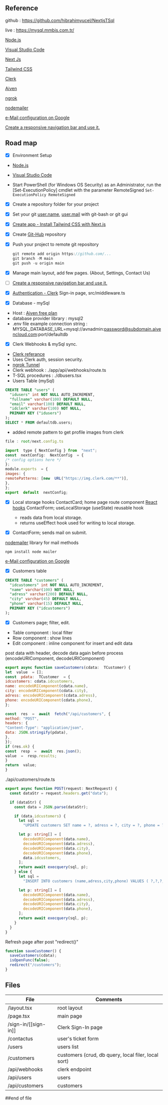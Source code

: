 ## Reference

github : https://github.com/hibrahimyucel/NextjsTSql

live : https://mysql.mmbis.com.tr/

[Node.js](https://nodejs.org/)

[Visual Studio Code](https://code.visualstudio.com)

[Next Js](http://nextjs.org/)

[Tailwind CSS](https://tailwindcss.com/docs/installation/framework-guides/nextjs)

[Clerk](https://clerk.com/docs/quickstarts/nextjs)

[Aiven](https://aiven.io/mysql)

[ngrok](https://ngrok.com/)

[nodemailer](https://nodemailer.com/)

[e-Mail configuration on Google](https://dev.to/emmanuel_xs/how-to-send-emails-for-free-in-nextjs-using-gmail-and-nodemailer-4i6e)

[Create a responsive navigation bar and use it.](https://medium.com/@hanekcud/how-to-create-responsive-navbar-in-next-js-using-tailwind-css-eed2e7dc925a)

## Road map

- [x] Environment Setup
- [Node.js](https://nodejs.org/)
- [Visual Studio Code](https://code.visualstudio.com)

- Start PowerShell (for Windows OS Security) as an Administrator, run the [Set-ExecutionPolicy] cmdlet with the parameter RemoteSigned
  `Set-ExecutionPolicy RemoteSigned`
- [x] Create a repository folder for your project
- [x] Set your git [user.name](https://docs.github.com/en/get-started/git-basics/setting-your-username-in-git), [user.mail](https://docs.github.com/en/account-and-profile/how-tos/setting-up-and-managing-your-personal-account-on-github/managing-email-preferences/setting-your-commit-email-address) with git-bash or git gui
- [x] [Create app - Install Tailwind CSS with Next.js ](https://tailwindcss.com/docs/installation/framework-guides/nextjs)
- [x] Create [Git-Hub](https://github.com/) repository
- [x] Push your project to remote git repository

  ```javascript
  git remote add origin https://github.com/...
  git branch -M main
  git push -u origin main
  ```

- [x] Manage main layout, add few pages. (About, Settings, Contact Us)
- [ ] [Create a responsive navigation bar and use it.](https://medium.com/@hanekcud/how-to-create-responsive-navbar-in-next-js-using-tailwind-css-eed2e7dc925a)

- [x] [Authentication - Clerk](https://clerk.com/docs/quickstarts/nextjs)
      Sign-in page, src/middleware.ts

- [x] Database - mySql
- Host : [Aiven free plan](https://aiven.io/mysql)
- database provider library : mysql2
- .env file example connection string :
  MYSQL_DATABASE_URL=mysql://avnadmin:password@subdomain.aivencloud.com:port/defaultdb

- [x] Clerk Webhooks & mySql sync.

- [Clerk referance](https://clerk.com/docs/webhooks/sync-data)
- Uses Clerk auth, session security.
- [ngrok Tunnel](https://ngrok.com/)
- Clerk webhook : ./app/api/webhooks/route.ts
- T-SQL procedures : ./dbusers.tsx
- Users Table (mySql)

```sql
CREATE TABLE "users" (
  "idusers" int NOT NULL AUTO_INCREMENT,
  "fullname" varchar(100) DEFAULT NULL,
  "email" varchar(100) DEFAULT NULL,
  "idclerk" varchar(100) NOT NULL,
  PRIMARY KEY ("idusers")
);
SELECT * FROM defaultdb.users;
```

- added remote pattern to get profile images from clerk

```js
file : root/next.config.ts

import  type { NextConfig } from  "next";
const  nextConfig:  NextConfig  = {
/* config options here */
};
module.exports  = {
images: {
remotePatterns: [new  URL("https://img.clerk.com/**")],
},
};
export  default  nextConfig;
```

- [x] Local storage hooks
      ContactCard; home page route component
      [React hooks](https://blog.logrocket.com/using-localstorage-react-hooks/)
      ContactForm; useLocalStorage (useState) reusable hook
  - reads data from local storage.
  - returns useEffect hook used for writing to local storage.

- [x] ContactForm; sends mail on submit.

[nodemailer](https://nodemailer.com/) library for mail methods

```
npm install node mailer
```

[e-Mail configuration on Google](https://dev.to/emmanuel_xs/how-to-send-emails-for-free-in-nextjs-using-gmail-and-nodemailer-4i6e)

- [x] Customers table

```SQL
CREATE TABLE "customers" (
  "idcustomers" int NOT NULL AUTO_INCREMENT,
  "name" varchar(100) NOT NULL,
  "adress" varchar(200) DEFAULT NULL,
  "city" varchar(45) DEFAULT NULL,
  "phone" varchar(15) DEFAULT NULL,
  PRIMARY KEY ("idcustomers")
);
```

- [x] Customers page; filter, edit.

- Table component : local filter
- Row component : show lines
- Edit component : inline component for insert and edit data

post data with header, decode data again before process (encodeURIComponent, decodeURIComponent)

```js
export async function saveCustomers(cdata:  TCustomer) {
let  value  = [];
const  pdata:  TCustomer  = {
idcustomers: cdata.idcustomers,
name: encodeURIComponent(cdata.name),
city: encodeURIComponent(cdata.city),
adress: encodeURIComponent(cdata.adress),
phone: encodeURIComponent(cdata.phone),
};

const  res  =  await  fetch("/api/customers", {
method: "POST",
headers: {
"Content-Type": "application/json",
data: JSON.stringify(pdata),
},
});
if (res.ok) {
const  resp  =  await  res.json();
value  =  resp.results;
}
return  value;
}
```

./api/customers/route.ts

```ts
export async function POST(request: NextRequest) {
  const dataStr = request.headers.get("data");

  if (dataStr) {
    const data = JSON.parse(dataStr);

    if (data.idcustomers) {
      let sql =
        "UPDATE customers SET name = ?, adress = ?, city = ?, phone = ? WHERE idcustomers = ?";

      let p: string[] = [
        decodeURIComponent(data.name),
        decodeURIComponent(data.adress),
        decodeURIComponent(data.city),
        decodeURIComponent(data.phone),
        data.idcustomers,
      ];
      return await execquery(sql, p);
    } else {
      let sql =
        "INSERT INTO customers (name,adress,city,phone) VALUES ( ?,?,?,?)";

      let p: string[] = [
        decodeURIComponent(data.name),
        decodeURIComponent(data.adress),
        decodeURIComponent(data.city),
        decodeURIComponent(data.phone),
      ];
      return await execquery(sql, p);
    }
  }
}
```

Refresh page after post "redirect()"

```js
function saveCustomer() {
  saveCustomers(cdata);
  isOpenFunc(false);
  redirect("/customers");
}
```

## Files

| File                 | Comments                                            |
| -------------------- | --------------------------------------------------- |
| /layout.tsx          | root layout                                         |
| /page.tsx            | main page                                           |
| /sign-in/[[sign-in]] | Clerk Sign-In page                                  |
| /contactus           | user's ticket form                                  |
| /users               | users list                                          |
| /customers           | customers (crud, db query, local filer, local sort) |
| /api/webhooks        | clerk endpoint                                      |
| /api/users           | users                                               |
| /api/customers       | customers                                           |

##end of file
